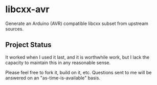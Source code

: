 # libcxx-avr

Generate an Arduino (AVR) compatible libcxx subset from upstream sources.

## Project Status

It worked when I used it last, and it is worthwhile work, but I lack the capacity to maintain this in any reasonable sense.

Please feel free to fork it, build on it, etc. Questions sent to me will be answered on an "as-time-is-available" basis.
